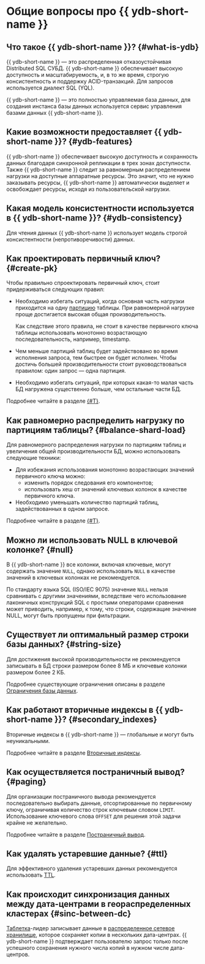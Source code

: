 # Общие вопросы про {{ ydb-short-name }}

## Что такое {{ ydb-short-name }}? {#what-is-ydb}

{{ ydb-short-name }} — это распределенная отказоустойчивая Distributed SQL СУБД. {{ ydb-short-name }} обеспечивает высокую доступность и масштабируемость, и, в то же время, строгую консистентность и поддержку ACID-транзакций. Для запросов используется диалект SQL (YQL).

{{ ydb-short-name }} — это полностью управляемая база данных, для создания инстанса базы данных используется сервис управления базами данных {{ ydb-short-name }}.

## Какие возможности предоставляет {{ ydb-short-name }}? {#ydb-features}

{{ ydb-short-name }} обеспечивает высокую доступность и сохранность данных благодаря синхронной репликации в трех зонах доступности. Также {{ ydb-short-name }} следит за равномерным распределением нагрузки на доступные аппаратные ресурсы. Это значит, что не нужно заказывать ресурсы, {{ ydb-short-name }} автоматически выделяет и освобождает ресурсы, исходя из пользовательской нагрузки.

## Какая модель консистентности используется в {{ ydb-short-name }}? {#ydb-consistency}

Для чтения данных {{ ydb-short-name }} использует модель строгой консистентности (непротиворечивости) данных.

## Как проектировать первичный ключ? {#create-pk}

Чтобы правильно спроектировать первичный ключ, стоит придерживаться следующих правил:

* Необходимо избегать ситуаций, когда основная часть нагрузки приходится на одну [партицию](../../concepts/datamodel/table.md#partitioning) таблицы. При равномерной нагрузке проще достигается высокая общая производительность.

  Как следствие этого правила, не стоит в качестве первичного ключа таблицы использовать монотонно возрастающую последовательность, например, timestamp.
* Чем меньше партиций таблиц будет задействовано во время исполнения запроса, тем быстрее он будет исполнен. Чтобы достичь большей производительности стоит руководствоваться правилом: один запрос — одна партиция.
* Необходимо избегать ситуаций, при которых какая-то малая часть БД нагружена существенно больше, чем остальные части БД.

Подробнее читайте в разделе [{#T}](../../dev/primary-key/index.md).

## Как равномерно распределить нагрузку по партициям таблицы? {#balance-shard-load}

Для равномерного распределения нагрузки по партициям таблиц и увеличения общей производительности БД, можно использовать следующие техники:

* Для избежания использования монотонно возрастающих значений первичного ключа можно:
  * изменить порядок следования его компонентов;
  * использовать хеш от значений ключевых колонок в качестве первичного ключа.
* Необходимо уменьшать количество партиций таблиц, задействованных в одном запросе.

Подробнее читайте в разделе [{#T}](../../dev/primary-key/index.md).

## Можно ли использовать NULL в ключевой колонке? {#null}

В {{ ydb-short-name }} все колонки, включая ключевые, могут содержать значение `NULL`, однако использовать `NULL` в качестве значений в ключевых колонках не рекомендуется.

По стандарту языка SQL (ISO/IEC 9075) значение `NULL` нельзя сравнивать с другими значениями, вследствие чего использование лаконичных конструкций SQL с простыми операторами сравнения может приводить, например, к тому, что строки, содержащие значение NULL, могут быть пропущены при фильтрации.

## Существует ли оптимальный размер строки базы данных? {#string-size}

Для достижения высокой производительности не рекомендуется записывать в БД строки размером более 8 МБ и ключевые колонки размером более 2 КБ.

Подробнее существующие ограничения описаны в разделе [Ограничения базы данных](../../concepts/limits-ydb.md).

## Как работают вторичные индексы в {{ ydb-short-name }}? {#secondary_indexes}

Вторичные индексы в {{ ydb-short-name }} — глобальные и могут быть неуникальными.

Подробнее читайте в разделе [Вторичные индексы](../../concepts/secondary_indexes.md).

## Как осуществляется постраничный вывод? {#paging}

Для организации постраничного вывода рекомендуется последовательно выбирать данные, отсортированные по первичному ключу, ограничивая количество строк ключевым словом `LIMIT`. Использование ключевого слова `OFFSET` для решения этой задачи крайне не желательно.

Подробнее читайте в разделе [Постраничный вывод](../../dev/paging.md).

## Как удалять устаревшие данные? {#ttl}

Для эффективного удаления устаревших данных рекомендуется использовать [TTL](../../concepts/ttl.md).

## Как происходит синхронизация данных между дата-центрами в геораспределенных кластерах {#sinc-between-dc}

[Таблетка](../../concepts/glossary.md#tablet)-лидер записывает данные в [распределенное сетевое хранилище](../../concepts/glossary.md#distributed-storage), которое сохраняет копии в нескольких дата-центрах. {{ ydb-short-name }} подтверждает пользователю запрос только после успешного сохранения нужного числа копий в нужном числе дата-центров.
